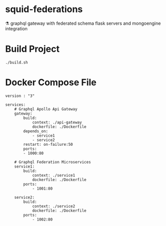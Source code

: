 # squid-federations
⚗️  graphql gateway with federated schema flask servers and mongoengine integration


# Build Project 

    ./build.sh

# Docker Compose File

    version : "3"

    services:
        # Graphql Apollo Api Gateway
        gateway:
            build:
                context: ./api-gateway
                dockerfile: ./Dockerfile
            depends_on:
                - service1
                - service2
            restart: on-failure:50
            ports:
            - 1000:80

        # Graphql Federation Microservices
        service1:
            build:
                context: ./service1
                dockerfile: ./Dockerfile
            ports:
                - 1001:80

        service2:
            build:
                context: ./service2
                dockerfile: ./Dockerfile
            ports:
                - 1002:80

    
